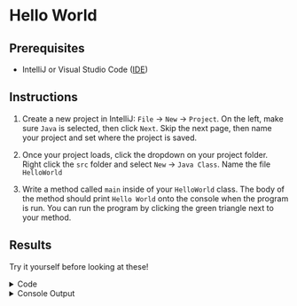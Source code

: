 # Hello World

## Prerequisites
- IntelliJ or Visual Studio Code ([IDE](../common/ide.md))

## Instructions
1. Create a new project in IntelliJ: `File` -> `New` -> `Project`. On the left, make sure `Java` is selected, then click `Next`. Skip the next page, then name your project and set where the project is saved.

2. Once your project loads, click the dropdown on your project folder. Right click the `src` folder and select `New` -> `Java Class`. Name the file `HelloWorld`
   
3. Write a method called `main` inside of your `HelloWorld` class. The body of the method should print `Hello World` onto the console when the program is run. You can run the program by clicking the green triangle next to your method.

## Results
Try it yourself before looking at these!

<details>
    <summary>Code</summary>

    public class HelloWorld {
        public static void main(String[] args) {
            System.out.println("Hello World");
        }
    }
</details>

<details>
    <summary>Console Output</summary>

    Hello World

    Process finished with exit code 0
</details>